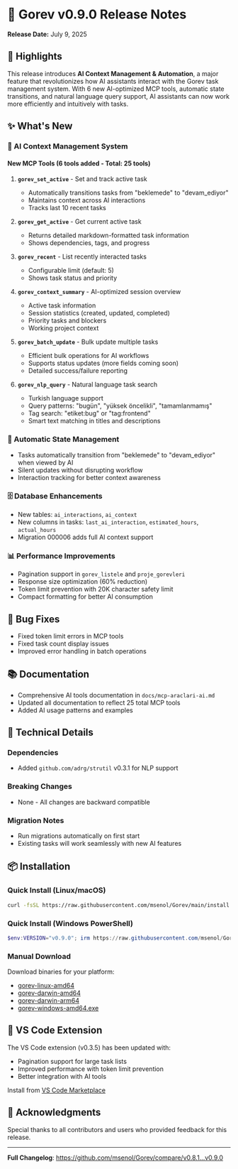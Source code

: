# 🚀 Gorev v0.9.0 Release Notes

**Release Date:** July 9, 2025

## 🎯 Highlights

This release introduces **AI Context Management & Automation**, a major feature that revolutionizes how AI assistants interact with the Gorev task management system. With 6 new AI-optimized MCP tools, automatic state transitions, and natural language query support, AI assistants can now work more efficiently and intuitively with tasks.

## ✨ What's New

### 🤖 AI Context Management System

#### New MCP Tools (6 tools added - Total: 25 tools)

1. **`gorev_set_active`** - Set and track active task
   - Automatically transitions tasks from "beklemede" to "devam_ediyor"
   - Maintains context across AI interactions
   - Tracks last 10 recent tasks

2. **`gorev_get_active`** - Get current active task
   - Returns detailed markdown-formatted task information
   - Shows dependencies, tags, and progress

3. **`gorev_recent`** - List recently interacted tasks
   - Configurable limit (default: 5)
   - Shows task status and priority

4. **`gorev_context_summary`** - AI-optimized session overview
   - Active task information
   - Session statistics (created, updated, completed)
   - Priority tasks and blockers
   - Working project context

5. **`gorev_batch_update`** - Bulk update multiple tasks
   - Efficient bulk operations for AI workflows
   - Supports status updates (more fields coming soon)
   - Detailed success/failure reporting

6. **`gorev_nlp_query`** - Natural language task search
   - Turkish language support
   - Query patterns: "bugün", "yüksek öncelikli", "tamamlanmamış"
   - Tag search: "etiket:bug" or "tag:frontend"
   - Smart text matching in titles and descriptions

### 🔄 Automatic State Management

- Tasks automatically transition from "beklemede" to "devam_ediyor" when viewed by AI
- Silent updates without disrupting workflow
- Interaction tracking for better context awareness

### 🗄️ Database Enhancements

- New tables: `ai_interactions`, `ai_context`
- New columns in tasks: `last_ai_interaction`, `estimated_hours`, `actual_hours`
- Migration 000006 adds full AI context support

### 📊 Performance Improvements

- Pagination support in `gorev_listele` and `proje_gorevleri`
- Response size optimization (60% reduction)
- Token limit prevention with 20K character safety limit
- Compact formatting for better AI consumption

## 🐛 Bug Fixes

- Fixed token limit errors in MCP tools
- Fixed task count display issues
- Improved error handling in batch operations

## 📚 Documentation

- Comprehensive AI tools documentation in `docs/mcp-araclari-ai.md`
- Updated all documentation to reflect 25 total MCP tools
- Added AI usage patterns and examples

## 🔧 Technical Details

### Dependencies
- Added `github.com/adrg/strutil` v0.3.1 for NLP support

### Breaking Changes
- None - All changes are backward compatible

### Migration Notes
- Run migrations automatically on first start
- Existing tasks will work seamlessly with new AI features

## 📦 Installation

### Quick Install (Linux/macOS)
```bash
curl -fsSL https://raw.githubusercontent.com/msenol/Gorev/main/install.sh | VERSION=v0.9.0 bash
```

### Quick Install (Windows PowerShell)
```powershell
$env:VERSION="v0.9.0"; irm https://raw.githubusercontent.com/msenol/Gorev/main/install.ps1 | iex
```

### Manual Download
Download binaries for your platform:
- [gorev-linux-amd64](https://github.com/msenol/Gorev/releases/download/v0.9.0/gorev-linux-amd64)
- [gorev-darwin-amd64](https://github.com/msenol/Gorev/releases/download/v0.9.0/gorev-darwin-amd64)
- [gorev-darwin-arm64](https://github.com/msenol/Gorev/releases/download/v0.9.0/gorev-darwin-arm64)
- [gorev-windows-amd64.exe](https://github.com/msenol/Gorev/releases/download/v0.9.0/gorev-windows-amd64.exe)

## 🎨 VS Code Extension

The VS Code extension (v0.3.5) has been updated with:
- Pagination support for large task lists
- Improved performance with token limit prevention
- Better integration with AI tools

Install from [VS Code Marketplace](https://marketplace.visualstudio.com/items?itemName=mehmetsenol.gorev-vscode)

## 🙏 Acknowledgments

Special thanks to all contributors and users who provided feedback for this release.

---

**Full Changelog**: https://github.com/msenol/Gorev/compare/v0.8.1...v0.9.0